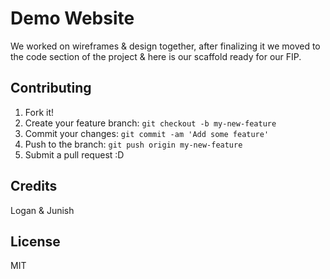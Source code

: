 # Demo Website
We worked on wireframes &amp; design together, after finalizing it we moved to the code section of the project &amp; here is our scaffold ready for our FIP.


## Contributing
1. Fork it!
2. Create your feature branch: `git checkout -b my-new-feature`
3. Commit your changes: `git commit -am 'Add some feature'`
4. Push to the branch: `git push origin my-new-feature`
5. Submit a pull request :D
## Credits
Logan & Junish
## License
MIT
